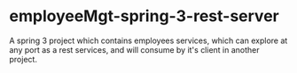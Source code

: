 employeeMgt-spring-3-rest-server
================================

A spring 3 project which contains employees services, which can explore at any port as a rest services, and will consume by it's client in another project.
